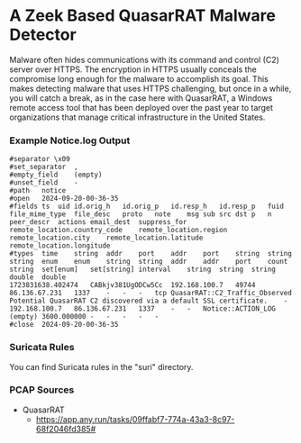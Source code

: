 # A Zeek Based QuasarRAT Malware Detector

Malware often hides communications with its command and control (C2) server over HTTPS. 
The encryption in HTTPS usually conceals the compromise long enough for the malware to 
accomplish its goal. This makes detecting malware that uses HTTPS challenging, but once 
in a while, you will catch a break, as in the case here with QuasarRAT, a Windows remote 
access tool that has been deployed over the past year to target organizations that manage 
critical infrastructure in the United States.

### Example Notice.log Output

```
#separator \x09
#set_separator	,
#empty_field	(empty)
#unset_field	-
#path	notice
#open	2024-09-20-00-36-35
#fields	ts	uid	id.orig_h	id.orig_p	id.resp_h	id.resp_p	fuid	file_mime_type	file_desc	proto	note	msg	sub	src	dst	p	n	peer_descr	actions	email_dest	suppress_for	remote_location.country_code	remote_location.region	remote_location.city	remote_location.latitude	remote_location.longitude
#types	time	string	addr	port	addr	port	string	string	string	enum	enum	string	string	addr	addr	port	count	string	set[enum]	set[string]	interval	string	string	string	double	double
1723831638.402474	CABkjv381UgODCw5Cc	192.168.100.7	49744	86.136.67.231	1337	-	-	-	tcp	QuasarRAT::C2_Traffic_Observed	Potential QuasarRAT C2 discovered via a default SSL certificate.	-	192.168.100.7	86.136.67.231	1337	-	-	Notice::ACTION_LOG	(empty)	3600.000000	-	-	-	-	-
#close	2024-09-20-00-36-35
```

### Suricata Rules

You can find Suricata rules in the "suri" directory.

### PCAP Sources

- QuasarRAT
  - https://app.any.run/tasks/09ffabf7-774a-43a3-8c97-68f2046fd385#
